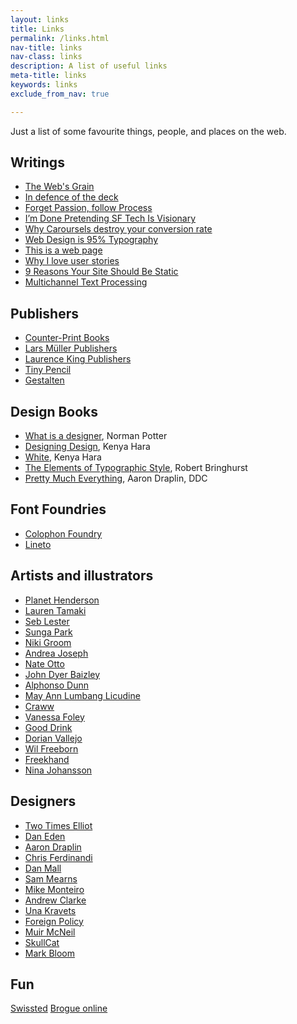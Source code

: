 ```yaml
---
layout: links
title: Links
permalink: /links.html
nav-title: links
nav-class: links
description: A list of useful links
meta-title: links
keywords: links
exclude_from_nav: true

---
```


Just a list of some favourite things, people, and places on the web.

## Writings

* [The Web's Grain](http://www.frankchimero.com/writing/the-webs-grain 'Frank Chimero')
* [In defence of the deck](http://abovethecrowd.com/2015/07/07/in-defense-of-the-deck/)
* [Forget Passion, follow Process](https://signalvnoise.com/posts/2904-forget-passion-focus-on-process, '37 Signals')
* [I’m Done Pretending SF Tech Is Visionary](https://medium.com/startup-grind/im-done-pretending-sf-tech-is-visionary-9d0e91bfacfb#.mgo5s7c8b)
* [Why Caroursels destroy your conversion rate](http://torspark.com/why-carousels-destroy-your-conversion-rate/, 'Torspark.com')
* [Web Design is 95% Typography](https://ia.net/know-how/the-web-is-all-about-typography-period, 'ai.net')
* [This is a web page](https://justinjackson.ca/words.html 'justinjackson.ca')
* [Why I love user stories](http://www.usabilitycounts.com/2013/10/11/why-i-love-user-stories/)
* [9 Reasons Your Site Should Be Static](https://www.netlify.com/blog/2016/05/18/9-reasons-your-site-should-be-static/)
* [Multichannel Text Processing](https://ia.net/know-how/multichannel-text-processing)

## Publishers

* [Counter-Print Books](www.counter-print.co.uk)
* [Lars Müller Publishers](https://www.lars-mueller-publishers.com)
* [Laurence King Publishers](www.laurenceking.com)
* [Tiny Pencil](http://shop.tinypencil.com/)
* [Gestalten](http://shop.gestalten.com/)


## Design Books

* [What is a designer](https://www.amazon.co.uk/What-Designer-Things-Places-Messages/dp/0907259162), Norman Potter
* [Designing Design](https://www.amazon.co.uk/Kenya-Hara-Designing-Design/dp/3037784504), Kenya Hara
* [White](https://www.amazon.co.uk/gp/product/3037781831/ref=pd_sbs_14_img_0?ie=UTF8&psc=1&refRID=WKEHM6P14MNRXAMKYQNH), Kenya Hara
* [The Elements of Typographic Style](https://www.amazon.co.uk/Elements-Typographic-Style-Version-Anniversary/dp/0881792128/ref=sr_1_1?s=books&ie=UTF8&qid=1476712250&sr=1-1), Robert Bringhurst
* [Pretty Much Everything](http://ddcbook.com/), Aaron Draplin, DDC

## Font Foundries

* [Colophon Foundry](http://www.colophon-foundry.org/)
* [Lineto](https://lineto.com/)

## Artists and illustrators

* [Planet Henderson](http://www.planethenderson.com/storyboards/#/spiderman4/)
* [Lauren Tamaki](http://laurentamaki.com/)
* [Seb Lester](https://www.seblester.com/)
* [Sunga Park](https://www.behance.net/parksunga)
* [Niki Groom](http://www.missmagpiefashionspy.com)
* [Andrea Joseph](https://www.flickr.com/photos/andreajoseph/)
* [Nate Otto](http://nateotto.com/section/304609.html)
* [John Dyer Baizley](http://aperfectmonster.com/)
* [Alphonso Dunn](https://www.youtube.com/user/LighterNoteProd)
* [May Ann Lumbang Licudine](http://shardula.tumblr.com/)
* [Craww](http://craww.bigcartel.com)
* [Vanessa Foley](www.vanessafoley.co.uk/)
* [Good Drink](http://tedkim1984.tumblr.com/)
* [Dorian Vallejo](http://dorianvallejo.com/)
* [Wil Freeborn](http://www.wilfreeborn.co.uk/)
* [Freekhand](https://www.flickr.com/photos/mherranz/)
* [Nina Johansson](http://www.ninajohansson.se/)

## Designers

* [Two Times Elliot](http://2xelliott.co.uk/)
* [Dan Eden](https://daneden.me/2016/08/04/the-weird-wide-web/)
* [Aaron Draplin](http://ddcbook.com/)
* [Chris Ferdinandi](https://gomakethings.com/consulting/)
* [Dan Mall](http://danielmall.com/articles/the-post-psd-era/)
* [Sam Mearns](http://sammearns.co.uk/)
* [Mike Monteiro](http://muledesign.com/)
* [Andrew Clarke](https://stuffandnonsense.co.uk/)
* [Una Kravets](https://github.com/una)
* [Foreign Policy](http://www.foreignpolicydesign.com)
* [Muir McNeil](http://www.muirmcneil.com/)
* [SkullCat](http://mrmrs.io/writing/)
* [Mark Bloom](http://www.mashcreative.co.uk/)


## Fun

[Swissted](http://www.swissted.com/)
[Brogue online](http://brogue.roguelikelike.com/)

